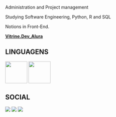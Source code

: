 Administration and Project management

Studying Software Engineering, Python, R and SQL

Notions in Front-End.

**[Vitrine.Dev_Alura](https://cursos.alura.com.br/vitrinedev/miguelhcjs)**

## LINGUAGENS
<div style='display: inline-block;'>
  <img width='70em' src='https://icons.iconarchive.com/icons/cornmanthe3rd/plex/96/Other-python-icon.png'>
  <img width='70em' src='https://icons.iconarchive.com/icons/hechiceroo/mnemo/128/sql-icon.png'>
<div>

  
## SOCIAL
<div style='display: inline-block;'>
  <a href='https://www.linkedin.com/in/miguel-ten%C3%B3rio-b34a24140/' target='_blank'><img src="https://img.shields.io/badge/LinkedIn-0077B5?style=for-the-badge&logo=linkedin&logoColor=white" /></a>
  <a href='https://www.instagram.com/miguelhcssjs/' target='_blank'><img src='https://img.shields.io/badge/Instagram-E4405F?style=for-the-badge&logo=instagram&logoColor=white' /></a>
  <a href='https://www.facebook.com/miguel.esseker' target='_blank'><img src="https://img.shields.io/badge/Facebook-1877F2?style=for-the-badge&logo=facebook&logoColor=white" /></a>
</div>
